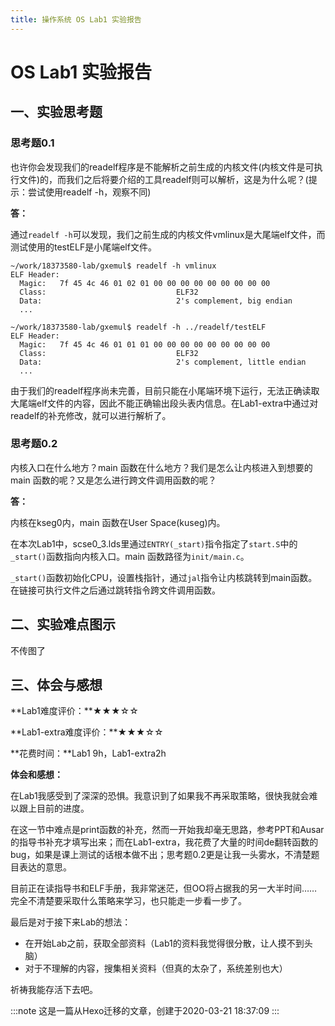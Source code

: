 ```yaml
---
title: 操作系统 OS Lab1 实验报告
---
```


# OS Lab1 实验报告

## 一、实验思考题

### 思考题0.1

也许你会发现我们的readelf程序是不能解析之前生成的内核文件(内核文件是可执行文件)的，而我们之后将要介绍的工具readelf则可以解析，这是为什么呢？(提示：尝试使用readelf -h，观察不同)

**答：**

通过`readelf -h`可以发现，我们之前生成的内核文件vmlinux是大尾端elf文件，而测试使用的testELF是小尾端elf文件。

```shell
~/work/18373580-lab/gxemul$ readelf -h vmlinux
ELF Header:
  Magic:   7f 45 4c 46 01 02 01 00 00 00 00 00 00 00 00 00
  Class:                             ELF32
  Data:                              2's complement, big endian
  ...
  
~/work/18373580-lab/gxemul$ readelf -h ../readelf/testELF
ELF Header:
  Magic:   7f 45 4c 46 01 01 01 00 00 00 00 00 00 00 00 00
  Class:                             ELF32
  Data:                              2's complement, little endian
  ...
```

由于我们的readelf程序尚未完善，目前只能在小尾端环境下运行，无法正确读取大尾端elf文件的内容，因此不能正确输出段头表内信息。在Lab1-extra中通过对readelf的补充修改，就可以进行解析了。

### 思考题0.2

内核入口在什么地方？main 函数在什么地方？我们是怎么让内核进入到想要的 main 函数的呢？又是怎么进行跨文件调用函数的呢？

**答：**

内核在kseg0内，main 函数在User Space(kuseg)内。

在本次Lab1中，scse0_3.lds里通过`ENTRY(_start)`指令指定了`start.S`中的`_start()`函数指向内核入口。main 函数路径为`init/main.c`。

`_start()`函数初始化CPU，设置栈指针，通过`jal`指令让内核跳转到main函数。在链接可执行文件之后通过跳转指令跨文件调用函数。

## 二、实验难点图示

不传图了

## 三、体会与感想

\*\*Lab1难度评价：\*\*★★★☆☆

\*\*Lab1-extra难度评价：\*\*★★★☆☆

\*\*花费时间：\*\*Lab1 9h，Lab1-extra2h

**体会和感想：**

在Lab1我感受到了深深的恐惧。我意识到了如果我不再采取策略，很快我就会难以跟上目前的进度。

在这一节中难点是print函数的补充，然而一开始我却毫无思路，参考PPT和Ausar的指导书补充才填写出来；而在Lab1-extra，我花费了大量的时间de翻转函数的bug，如果是课上测试的话根本做不出；思考题0.2更是让我一头雾水，不清楚题目表达的意思。

目前正在读指导书和ELF手册，我非常迷茫，但OO将占据我的另一大半时间……完全不清楚要采取什么策略来学习，也只能走一步看一步了。

最后是对于接下来Lab的想法：

- 在开始Lab之前，获取全部资料（Lab1的资料我觉得很分散，让人摸不到头脑）
- 对于不理解的内容，搜集相关资料（但真的太杂了，系统差别也大）

祈祷我能存活下去吧。

:::note
这是一篇从Hexo迁移的文章，创建于2020-03-21 18:37:09
:::
